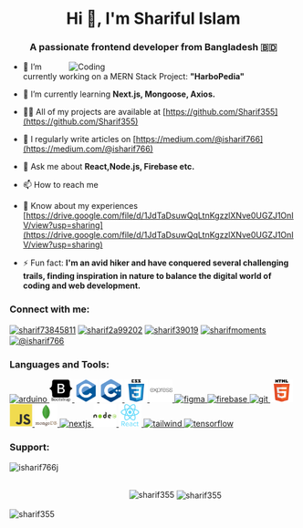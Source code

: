 <h1 align="center">Hi 👋, I'm Shariful Islam</h1>
<h3 align="center">A passionate frontend developer from Bangladesh 🇧🇩</h3>
<img align="right" alt="Coding" width="400" src="https://media.tenor.com/rePDfDWO3XoAAAAd/hacking.gif">

- 🔭 I’m currently working on a MERN Stack Project: **"HarboPedia"**

- 🌱 I’m currently learning **Next.js, Mongoose, Axios.**

- 👨‍💻 All of my projects are available at [https://github.com/Sharif355](https://github.com/Sharif355)

- 📝 I regularly write articles on [https://medium.com/@isharif766](https://medium.com/@isharif766)

- 💬 Ask me about **React,Node.js, Firebase etc.**

- 📫 How to reach me <a href="isharif766@gmail.com" target="blank"></a>

- 📄 Know about my experiences [https://drive.google.com/file/d/1JdTaDsuwQqLtnKgzzlXNve0UGZJ1OnIV/view?usp=sharing](https://drive.google.com/file/d/1JdTaDsuwQqLtnKgzzlXNve0UGZJ1OnIV/view?usp=sharing)

- ⚡ Fun fact: **I'm an avid hiker and have conquered several challenging trails, finding inspiration in nature to balance the digital world of coding and web development.**



<h3 align="left">Connect with me:</h3>
<p align="left">
<a href="https://twitter.com/sharif73845811" target="blank"><img align="center" src="https://raw.githubusercontent.com/rahuldkjain/github-profile-readme-generator/master/src/images/icons/Social/twitter.svg" alt="sharif73845811" height="30" width="40" /></a>
<a href="https://linkedin.com/in/sharif2a99202" target="blank"><img align="center" src="https://raw.githubusercontent.com/rahuldkjain/github-profile-readme-generator/master/src/images/icons/Social/linked-in-alt.svg" alt="sharif2a99202" height="30" width="40" /></a>
<a href="https://fb.com/sharif39019" target="blank"><img align="center" src="https://raw.githubusercontent.com/rahuldkjain/github-profile-readme-generator/master/src/images/icons/Social/facebook.svg" alt="sharif39019" height="30" width="40" /></a>
<a href="https://instagram.com/sharifmoments" target="blank"><img align="center" src="https://raw.githubusercontent.com/rahuldkjain/github-profile-readme-generator/master/src/images/icons/Social/instagram.svg" alt="sharifmoments" height="30" width="40" /></a>
<a href="https://medium.com/@isharif766" target="blank"><img align="center" src="https://raw.githubusercontent.com/rahuldkjain/github-profile-readme-generator/master/src/images/icons/Social/medium.svg" alt="@isharif766" height="30" width="40" /></a>
</p>

<h3 align="left">Languages and Tools:</h3>
<p align="left"> <a href="https://www.arduino.cc/" target="_blank" rel="noreferrer"> <img src="https://cdn.worldvectorlogo.com/logos/arduino-1.svg" alt="arduino" width="40" height="40"/> </a> <a href="https://getbootstrap.com" target="_blank" rel="noreferrer"> <img src="https://raw.githubusercontent.com/devicons/devicon/master/icons/bootstrap/bootstrap-plain-wordmark.svg" alt="bootstrap" width="40" height="40"/> </a> <a href="https://www.cprogramming.com/" target="_blank" rel="noreferrer"> <img src="https://raw.githubusercontent.com/devicons/devicon/master/icons/c/c-original.svg" alt="c" width="40" height="40"/> </a> <a href="https://www.w3schools.com/cpp/" target="_blank" rel="noreferrer"> <img src="https://raw.githubusercontent.com/devicons/devicon/master/icons/cplusplus/cplusplus-original.svg" alt="cplusplus" width="40" height="40"/> </a> <a href="https://www.w3schools.com/css/" target="_blank" rel="noreferrer"> <img src="https://raw.githubusercontent.com/devicons/devicon/master/icons/css3/css3-original-wordmark.svg" alt="css3" width="40" height="40"/> </a> <a href="https://expressjs.com" target="_blank" rel="noreferrer"> <img src="https://raw.githubusercontent.com/devicons/devicon/master/icons/express/express-original-wordmark.svg" alt="express" width="40" height="40"/> </a> <a href="https://www.figma.com/" target="_blank" rel="noreferrer"> <img src="https://www.vectorlogo.zone/logos/figma/figma-icon.svg" alt="figma" width="40" height="40"/> </a> <a href="https://firebase.google.com/" target="_blank" rel="noreferrer"> <img src="https://www.vectorlogo.zone/logos/firebase/firebase-icon.svg" alt="firebase" width="40" height="40"/> </a> <a href="https://git-scm.com/" target="_blank" rel="noreferrer"> <img src="https://www.vectorlogo.zone/logos/git-scm/git-scm-icon.svg" alt="git" width="40" height="40"/> </a> <a href="https://www.w3.org/html/" target="_blank" rel="noreferrer"> <img src="https://raw.githubusercontent.com/devicons/devicon/master/icons/html5/html5-original-wordmark.svg" alt="html5" width="40" height="40"/> </a> <a href="https://developer.mozilla.org/en-US/docs/Web/JavaScript" target="_blank" rel="noreferrer"> <img src="https://raw.githubusercontent.com/devicons/devicon/master/icons/javascript/javascript-original.svg" alt="javascript" width="40" height="40"/> </a> <a href="https://www.mongodb.com/" target="_blank" rel="noreferrer"> <img src="https://raw.githubusercontent.com/devicons/devicon/master/icons/mongodb/mongodb-original-wordmark.svg" alt="mongodb" width="40" height="40"/> </a> <a href="https://nextjs.org/" target="_blank" rel="noreferrer"> <img src="https://cdn.worldvectorlogo.com/logos/nextjs-2.svg" alt="nextjs" width="40" height="40"/> </a> <a href="https://nodejs.org" target="_blank" rel="noreferrer"> <img src="https://raw.githubusercontent.com/devicons/devicon/master/icons/nodejs/nodejs-original-wordmark.svg" alt="nodejs" width="40" height="40"/> </a> <a href="https://reactjs.org/" target="_blank" rel="noreferrer"> <img src="https://raw.githubusercontent.com/devicons/devicon/master/icons/react/react-original-wordmark.svg" alt="react" width="40" height="40"/> </a> <a href="https://tailwindcss.com/" target="_blank" rel="noreferrer"> <img src="https://www.vectorlogo.zone/logos/tailwindcss/tailwindcss-icon.svg" alt="tailwind" width="40" height="40"/> </a> <a href="https://www.tensorflow.org" target="_blank" rel="noreferrer"> <img src="https://www.vectorlogo.zone/logos/tensorflow/tensorflow-icon.svg" alt="tensorflow" width="40" height="40"/> </a> </p>

<h3 align="left">Support:</h3>
<p><a href="https://www.buymeacoffee.com/isharif766j"> <img align="left" src="https://cdn.buymeacoffee.com/buttons/v2/default-yellow.png" height="50" width="210" alt="isharif766j" /></a></p><br><br>

<p><img align="left" src="https://github-readme-stats.vercel.app/api/top-langs?username=sharif355&show_icons=true&locale=en&layout=compact" alt="sharif355" /></p>

<p>&nbsp;<img align="center" src="https://github-readme-stats.vercel.app/api?username=sharif355&show_icons=true&locale=en" alt="sharif355" /></p>

<p><img align="center" src="https://github-readme-streak-stats.herokuapp.com/?user=sharif355&" alt="sharif355" /></p>
